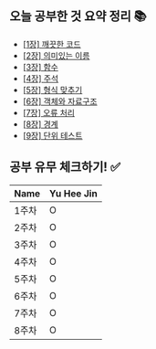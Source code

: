## 오늘 공부한 것 요약 정리 📚
- [[1장] 깨끗한 코드](https://delicious-polyester-fd5.notion.site/1-ae8862594970472f80f98134b69f09ba)
- [[2장] 의미있는 이름](https://delicious-polyester-fd5.notion.site/2-185ccb5abc5845b39a4fc7fa0ecde3c7)
- [[3장] 함수](https://delicious-polyester-fd5.notion.site/3-262058f6b39849759b10d70106ff92be)
- [[4장] 주석](https://delicious-polyester-fd5.notion.site/4-2da84b9df729438c966c998a37d9583e)
- [[5장] 형식 맞추기](https://delicious-polyester-fd5.notion.site/5-80a93795958c417aae77d1b2f6e3bf6f)
- [[6장] 객체와 자료구조](https://delicious-polyester-fd5.notion.site/6-c15b8b5235224c8daca9196cbb8d4667)
- [[7장] 오류 처리](https://delicious-polyester-fd5.notion.site/7-581e5048d2cf4ec6936425581f625f96)
- [[8장] 경계](https://delicious-polyester-fd5.notion.site/8-80599d5c1ff94a789a1735d4c7a697a1)
- [[9장] 단위 테스트](https://delicious-polyester-fd5.notion.site/9-51c1d811fa934321856b27bfaaca166b)

## 공부 유무 체크하기! ✅
| Name | Yu Hee Jin |
| --- | --- |
| 1주차 | O |
| 2주차 | O |
| 3주차 | O |
| 4주차 | O |
| 5주차 | O |
| 6주차 | O |
| 7주차 | O |
| 8주차 | O |
